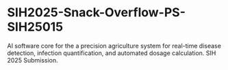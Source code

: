 # SIH2025-Snack-Overflow-PS-SIH25015
AI software core for the a precision agriculture system for real-time disease detection, infection quantification, and automated dosage calculation. SIH 2025 Submission.
